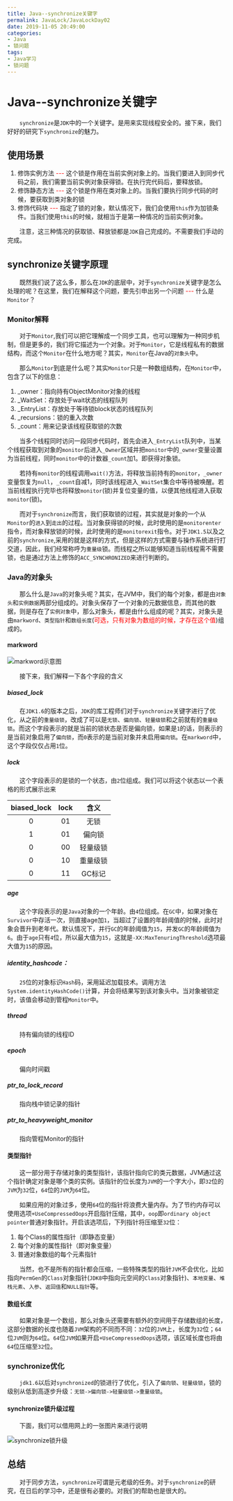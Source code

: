 ```yaml
---
title: Java--synchronize关键字
permalink: JavaLock/JavaLockDay02
date: 2019-11-05 20:49:00
categories:
- Java
- 锁问题
tags:
- Java学习
- 锁问题
---
```


# Java--synchronize关键字

&emsp;&emsp;`synchronize`是`JDK`中的一个关键字。是用来实现线程安全的。接下来，我们好好的研究下`synchronize`的魅力。

## 使用场景

1. 修饰实例方法<span style="color:red;"> --- </span>这个锁是作用在当前实例对象上的。当我们要进入到同步代码之前，我们需要当前实例对象获得锁。在执行完代码后，要释放锁。
2. 修饰静态方法<span style="color:red;"> --- </span>这个锁是作用在类对象上的。当我们要执行同步代码的时候，要获取到类对象的锁
3. 修饰代码块<span style="color:red;"> --- </span>指定了锁的对象，默认情况下，我们会使用`this`作为加锁条件。当我们使用`this`的时候，就相当于是第一种情况的当前实例对象。

&emsp;&emsp;注意，这三种情况的获取锁、释放锁都是`JDK`自己完成的。不需要我们手动的完成。

## synchronize关键字原理

&emsp;&emsp;既然我们说了这么多，那么在`JDK`的底层中，对于`synchronize`关键字是怎么处理的呢？在这里，我们在解释这个问题，要先引申出另一个问题<span style="color:red;"> --- </span>什么是`Monitor`？

### Monitor解释

[^_^]:# (https://blog.csdn.net/wojiao228925661/article/details/100145157)

&emsp;&emsp;对于`Monitor`,我们可以把它理解成一个同步工具，也可以理解为一种同步机制，但是更多的，我们将它描述为一个对象。对于`Monitor`，它是线程私有的数据结构，而这个`Monitor`在什么地方呢？其实，`Monitor`在Java的`对象头`中。

&emsp;&emsp;那么`Monitor`到底是什么呢？其实`Monitor`只是一种数组结构，在`Monitor`中，包含了以下的信息：

1. _owner：指向持有ObjectMonitor对象的线程
2. _WaitSet：存放处于wait状态的线程队列
3. _EntryList：存放处于等待锁block状态的线程队列
4. _recursions：锁的重入次数
5. _count：用来记录该线程获取锁的次数

&emsp;&emsp;当多个线程同时访问一段同步代码时，首先会进入`_EntryList`队列中，当某个线程获取到对象的`monitor`后进入`_Owner`区域并把`monitor`中的`_owner`变量设置为当前线程，同时`monitor`中的计数器`_count`加1。即获得对象锁。

&emsp;&emsp;若持有`monitor`的线程调用`wait()`方法，将释放当前持有的`monitor`，`_owner`变量恢复为`null`，`_count`自减1，同时该线程进入`_WaitSet`集合中等待被唤醒。若当前线程执行完毕也将释放`monitor`(锁)并复位变量的值，以便其他线程进入获取`monitor`(锁)。

&emsp;&emsp;而对于`synchronize`而言，我们获取锁的过程，其实就是对象的一个从`Monitor`的`进入`到`走出`的过程。当对象获得锁的时候，此时使用的是`monitorenter`指令，而对象释放锁的时候，此时使用的是`monitorexit`指令。对于`JDK1.5`以及之前的`synchronize`,采用的就是这样的方式，但是这样的方式需要与操作系统进行打交道，因此，我们经常称呼为`重量级`锁。而线程之所以能够知道当前线程需不需要锁，也是通过方法上修饰的`ACC_SYNCHRONIZED`来进行判断的。

### Java的对象头

[^_^]:# (https://juejin.im/post/5c17964df265da6157056588)
[^_^]:# (https://www.jianshu.com/p/3d38cba67f8b)

&emsp;&emsp;那么什么是`Java`的对象头呢？其实，在JVM中，我们的每个对象，都是由`对象头`和`实例数据`两部分组成的。对象头保存了一个对象的元数据信息，而其他的数据，则是存在了`实例对象`中，那么对象头，都是由什么组成的呢？其实，对象头是由`markword`、`类型指针`和`数组长度`(<span style="color:red;">可选，只有对象为数组的时候，才存在这个值</span>)组成的。

#### markword

![markword示意图](https://oss.shengouqiang.cn/img/JavaLock/JavaLockDay02/markword.jpg)

&emsp;&emsp;接下来，我们解释一下各个字段的含义

##### biased_lock

&emsp;&emsp;在`JDK1.6`的版本之后，`JDK`的库工程师们对于`synchronize`关键字进行了优化，从之前的`重量级锁`，改成了可以是`无锁`、`偏向锁`、`轻量级锁`和之前就有的`重量级锁`。而这个字段表示的就是当前的锁状态是否是偏向锁，如果是`1`的话，则表示的是当前对象启用了`偏向锁`，而`0`表示的是当前对象并未启用`偏向锁`。在`markword`中，这个字段仅仅占用`1`位。

##### lock

&emsp;&emsp;这个字段表示的是锁的一个状态，由`2`位组成。我们可以将这个状态以一个表格的形式展示出来

|biased_lock|lock|含义|
|:---:|:---:|:---:|
|0|01|无锁|
|1|01|偏向锁|
|0|00|轻量级锁|
|0|10|重量级锁|
|0|11|GC标记|

##### age

&emsp;&emsp;这个字段表示的是`Java`对象的一个年龄。由`4`位组成。在`GC`中，如果对象在`Survivor`中存活一次，则直接age加`1`，当超过了设置的年龄阈值的时候，此时对象会晋升到老年代。默认情况下，并行`GC`的年龄阈值为`15`，并发`GC`的年龄阈值为`6`。由于`age`只有`4`位，所以最大值为`15`，这就是`-XX:MaxTenuringThreshold`选项最大值为`15`的原因。

##### identity_hashcode：

&emsp;&emsp;`25`位的对象标识`Hash`码，采用延迟加载技术。调用方法`System.identityHashCode()`计算，并会将结果写到该对象头中。当对象被锁定时，该值会移动到管程`Monitor`中。

##### thread

&emsp;&emsp;持有偏向锁的线程ID

##### epoch

&emsp;&emsp;偏向时间戳

##### ptr_to_lock_record

&emsp;&emsp;指向栈中锁记录的指针

##### ptr_to_heavyweight_monitor

&emsp;&emsp;指向管程Monitor的指针

#### 类型指针

&emsp;&emsp;这一部分用于存储对象的类型指针，该指针指向它的类元数据，JVM通过这个指针确定对象是哪个类的实例。该指针的位长度为`JVM`的一个字大小，即`32`位的`JVM`为`32`位，`64`位的`JVM`为`64`位。

&emsp;&emsp;如果应用的对象过多，使用`64`位的指针将浪费大量内存。为了节约内存可以使用选项`+UseCompressedOops`开启指针压缩，其中，`oop`即`ordinary object pointer`普通对象指针。开启该选项后，下列指针将压缩至`32`位：

1. 每个Class的属性指针（即静态变量）
2. 每个对象的属性指针（即对象变量）
3. 普通对象数组的每个元素指针

&emsp;&emsp;当然，也不是所有的指针都会压缩，一些特殊类型的指针`JVM`不会优化，比如指向`PermGen`的`Class`对象指针(`JDK8`中指向元空间的`Class`对象指针)、`本地变量`、`堆栈元素`、`入参`、`返回值`和`NULL指针`等。

#### 数组长度

&emsp;&emsp;如果对象是一个数组，那么对象头还需要有额外的空间用于存储数组的长度，这部分数据的长度也随着`JVM`架构的不同而不同：`32`位的`JVM`上，长度为`32`位；`64`位`JVM`则为`64`位。`64`位`JVM`如果开启`+UseCompressedOops`选项，该区域长度也将由`64`位压缩至`32`位。

### synchronize优化

&emsp;&emsp;`jdk1.6`以后对`synchronized`的锁进行了优化，引入了`偏向锁`、`轻量级锁`，锁的级别从低到高逐步升级：`无锁->偏向锁->轻量级锁->重量级锁`。

#### synchronize锁升级过程

&emsp;&emsp;下面，我们可以借用网上的一张图片来进行说明

![synchronize锁升级](https://oss.shengouqiang.cn/img/JavaLock/JavaLockDay02/lockUpdate.png)

## 总结

&emsp;&emsp;对于同步方法，`synchronize`可谓是元老级的任务。对于`synchronize`的研究，在日后的学习中，还是很有必要的。对我们的帮助也是很大的。